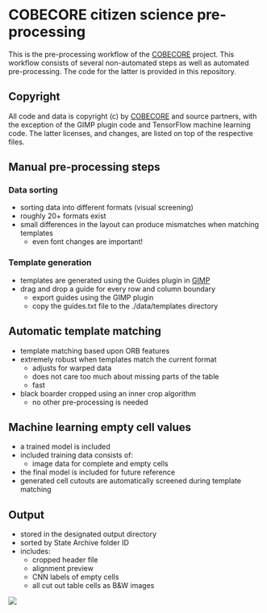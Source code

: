 # COBECORE citizen science pre-processing

This is the pre-processing workflow of the [COBECORE](http://cobecore.org) project. This workflow consists of several non-automated steps as well as automated pre-processing. The code for the latter is provided in this repository.

## Copyright

All code and data is copyright (c) by [COBECORE](http://cobecore.org) and source partners, with the exception of the GIMP plugin code and TensorFlow machine learning code. The latter licenses, and changes, are listed on top of the respective files.

## Manual pre-processing steps

### Data sorting

* sorting data into different formats (visual screening)
* roughly 20+ formats exist
* small differences in the layout can produce mismatches when matching templates
	* even font changes are important! 

### Template generation

* templates are generated using the Guides plugin in [GIMP](https://www.gimp.org/)
* drag and drop a guide for every row and column boundary
	* export guides using the GIMP plugin
	* copy the guides.txt file to the ./data/templates directory

## Automatic template matching

* template matching based upon ORB features
* extremely robust when templates match the current format
	* adjusts for warped data
	* does not care too much about missing parts of the table
	* fast
* black boarder cropped using an inner crop algorithm
	* no other pre-processing is needed

## Machine learning empty cell values

* a trained model is included
* included training data consists of:
	* image data for complete and empty cells
* the final model is included for future reference
* generated cell cutouts are automatically screened during template matching

## Output

* stored in the designated output directory
* sorted by State Archive folder ID
* includes:
	* cropped header file
	* alignment preview
	* CNN labels of empty cells
	* all cut out table cells as B&W images

![](output/format_1_6120_061_aligned.jpg)

